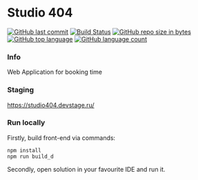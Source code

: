 # Studio 404
[![GitHub last commit](https://img.shields.io/github/last-commit/gerrkoff/studio404.svg)](https://github.com/gerrkoff/studio404/)
[![Build Status](http://devstage.ru:6699/buildStatus/icon?job=studio404)](https://github.com/gerrkoff/studio404/)
[![GitHub repo size in bytes](https://img.shields.io/github/repo-size/gerrkoff/studio404.svg)](https://github.com/gerrkoff/studio404/)
[![GitHub top language](https://img.shields.io/github/languages/top/gerrkoff/studio404.svg)](https://github.com/gerrkoff/studio404/)
[![GitHub language count](https://img.shields.io/github/languages/count/gerrkoff/studio404.svg)](https://github.com/gerrkoff/studio404/)

### Info

Web Application for booking time

### Staging

https://studio404.devstage.ru/

### Run locally

Firstly, build front-end via commands:

```
npm install
npm run build_d
```

Secondly, open solution in your favourite IDE and run it.
